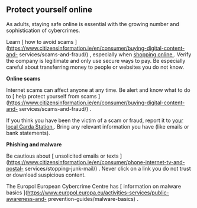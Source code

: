 ##  Protect yourself online

As adults, staying safe online is essential with the growing number and
sophistication of cybercrimes.

Learn [ how to avoid scams
](https://www.citizensinformation.ie/en/consumer/buying-digital-content-and-
services/scams-and-fraud/) , especially when [ shopping online
](https://www.citizensinformation.ie/en/consumer/shopping/shopping-online/) .
Verify the company is legitimate and only use secure ways to pay. Be
especially careful about transferring money to people or websites you do not
know.

**Online scams**

Internet scams can affect anyone at any time. Be alert and know what to do to
[ help protect yourself from scams
](https://www.citizensinformation.ie/en/consumer/buying-digital-content-and-
services/scams-and-fraud/) .

If you think you have been the victim of a scam or fraud, report it to [ your
local Garda Station ](https://www.garda.ie/en/contact-us/station-directory/) .
Bring any relevant information you have (like emails or bank statements).

**Phishing and malware**

Be cautious about [ unsolicited emails or texts
](https://www.citizensinformation.ie/en/consumer/phone-internet-tv-and-postal-
services/stopping-junk-mail/) . Never click on a link you do not trust or
download suspicious content.

The Europol European Cybercrime Centre has [ information on malware basics
](https://www.europol.europa.eu/activities-services/public-awareness-and-
prevention-guides/malware-basics) .
